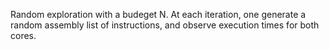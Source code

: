 Random exploration with a budeget N. At each iteration, one generate a random assembly list of instructions, and observe execution times for both cores.
